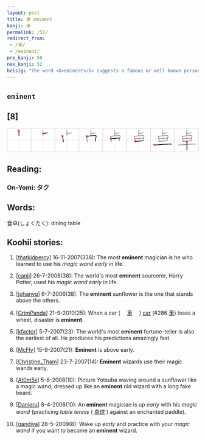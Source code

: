```yaml
---
layout: post
title: 卓 eminent
kanji: 卓
permalink: /51/
redirect_from:
 - /卓/
 - /eminent/
pre_kanji: 50
nex_kanji: 52
heisig: "The word <b>eminent</b> suggests a famous or well-known person. So all you need to do - given the primitives of a <i>magic wand</i> and a <i>sunflower</i>&nbsp;- is to think of the world's most <b>eminent</b> magician as one who uses a <i>sunflower</i> for a <i>magic wand</i> (like a flower-child who goes around turning the world into peace and love)."
---
```


## `eminent`

## [8]

<div class="stroke"><img src="../images/E58D93.png" /></div>

## Reading:

### On-Yomi: タク

## Words:

食卓(しょくたく): dining table

## Koohii stories:

1) [<a href="http://kanji.koohii.com/profile/thatkidpercy">thatkidpercy</a>] 16-11-2007(338): The most<strong> eminent</strong> magician is he who learned to use his <em>magic wand early</em> in life. 

2) [<a href="http://kanji.koohii.com/profile/canji">canji</a>] 26-7-2008(38): The world&#039;s most <strong>eminent</strong> sourcerer, Harry Potter, used his <em>magic wand early</em> in life. 

3) [<a href="http://kanji.koohii.com/profile/johanvg">johanvg</a>] 6-7-2006(38): The<strong> eminent</strong> sunflower is the one that stands above the others. 

4) [<a href="http://kanji.koohii.com/profile/GrimPanda">GrimPanda</a>] 21-9-2010(25): When a car (　  <a href="http://jisho.org/kanji/details/車">車</a>  　) <a href="../286">car</a> <span class="index">(#286 <a href="http://jisho.org/kanji/details/車">車</a>)</span> loses a wheel, disaster is<strong> eminent</strong>. 

5) [<a href="http://kanji.koohii.com/profile/kfactor">kfactor</a>] 5-7-2007(23): The world&#039;s most<strong> eminent</strong> fortune-teller is also the earliest of all. He produces his predictions amazingly fast. 

6) [<a href="http://kanji.koohii.com/profile/McFly">McFly</a>] 15-9-2007(21): <strong>Eminent</strong> is above early. 

7) [<a href="http://kanji.koohii.com/profile/Christine_Tham">Christine_Tham</a>] 23-7-2007(14): <strong>Eminent</strong> wizards use their magic wands early. 

8) [<a href="http://kanji.koohii.com/profile/At0m5k">At0m5k</a>] 5-8-2008(10): Picture Yotsuba waving around a sunflower like a magic wand, dressed up like an<strong> eminent</strong> old wizard with a long fake beard. 

9) [<a href="http://kanji.koohii.com/profile/Danieru">Danieru</a>] 8-4-2008(10): An<strong> eminent</strong> magician is up <em>early</em> with his <em>magic wand</em> (practicing <em>table tennis</em> (  <a href="http://jisho.org/kanji/details/卓球">卓球</a>  ) against an enchanted paddle). 

10) [<a href="http://kanji.koohii.com/profile/gandiva">gandiva</a>] 28-5-2009(8): Wake up <em>early</em> and practice with your <em>magic wand</em> if you want to become an<strong> eminent</strong> wizard. 

